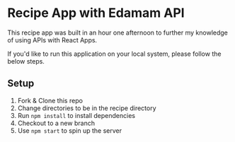# Recipe App with Edamam API 

This recipe app was built in an hour one afternoon to further my knowledge of using APIs with React Apps. 

If you'd like to run this application on your local system, please follow the below steps. 

## Setup 
1. Fork & Clone this repo 
2. Change directories to be in the recipe directory 
3. Run `npm install` to install dependencies 
4. Checkout to a new branch 
5. Use `npm start` to spin up the server
